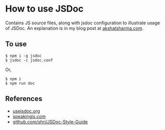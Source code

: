 # How to use JSDoc

Contains JS source files, along with jsdoc configuration to illustrate usage of JSDoc. An explanation is in my blog post at [akshatsharma.com](http://www.akshatsharma.com/posts/jsdoc-howto/).

## To use

```
$ npm i -g jsdoc
$ jsdoc -c jsdoc.conf
```

Or,
```
$ npm i
$ npm run doc
```

## References

- [usejsdoc.org](http://usejsdoc.org)
- [speakingjs.com](http://speakingjs.com/es5/ch29.html)
- [github.com/shri/JSDoc-Style-Guide](https://github.com/shri/JSDoc-Style-Guide)